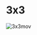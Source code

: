 # 3x3
![3x3mov](https://user-images.githubusercontent.com/599842/101765724-12319480-3b25-11eb-91d3-55b86a4458d9.gif)

